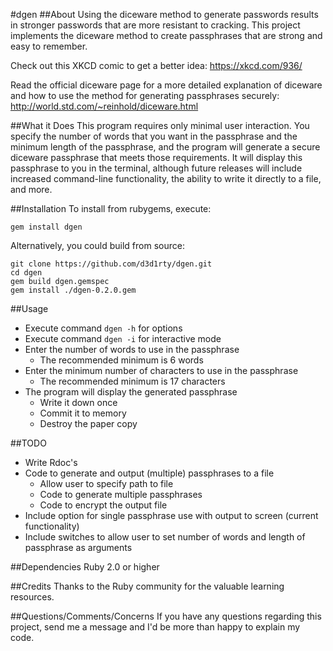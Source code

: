#dgen
##About
Using the diceware method to generate passwords results in stronger passwords that are more resistant to cracking. This project implements the diceware method to create passphrases that are strong and easy to remember.

Check out this XKCD comic to get a better idea: https://xkcd.com/936/

Read the official diceware page for a more detailed explanation of diceware and how to use the method for generating passphrases securely: http://world.std.com/~reinhold/diceware.html

##What it Does
This program requires only minimal user interaction. You specify the number of words that you want in the passphrase and the minimum length of the passphrase, and the program will generate a secure diceware passphrase that meets those requirements. It will display this passphrase to you in the terminal, although future releases will include increased command-line functionality, the ability to write it directly to a file, and more.

##Installation
To install from rubygems, execute:

`gem install dgen`

Alternatively, you could build from source:

```
git clone https://github.com/d3d1rty/dgen.git
cd dgen
gem build dgen.gemspec
gem install ./dgen-0.2.0.gem
```

##Usage
* Execute command `dgen -h` for options
* Execute command `dgen -i` for interactive mode
* Enter the number of words to use in the passphrase
  * The recommended minimum is 6 words
* Enter the minimum number of characters to use in the passphrase
  * The recommended minimum is 17 characters
* The program will display the generated passphrase
  * Write it down once
  * Commit it to memory
  * Destroy the paper copy

##TODO
* Write Rdoc's
* Code to generate and output (multiple) passphrases to a file
  * Allow user to specify path to file
  * Code to generate multiple passphrases
  * Code to encrypt the output file
* Include option for single passphrase use with output to screen (current functionality)
* Include switches to allow user to set number of words and length of passphrase as arguments

##Dependencies
Ruby 2.0 or higher

##Credits
Thanks to the Ruby community for the valuable learning resources.

##Questions/Comments/Concerns
If you have any questions regarding this project, send me a message and I'd be more than happy to explain my code.

